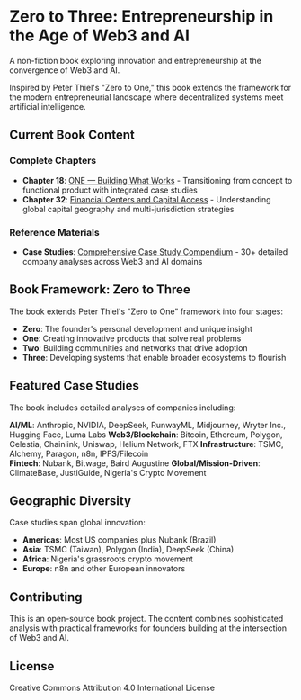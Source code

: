 # Zero to Three: Entrepreneurship in the Age of Web3 and AI

A non-fiction book exploring innovation and entrepreneurship at the convergence of Web3 and AI.

Inspired by Peter Thiel's "Zero to One," this book extends the framework for the modern entrepreneurial landscape where decentralized systems meet artificial intelligence.

## Current Book Content

### Complete Chapters
- **Chapter 18**: [ONE — Building What Works](chapter_18.md) - Transitioning from concept to functional product with integrated case studies
- **Chapter 32**: [Financial Centers and Capital Access](chapter_32.md) - Understanding global capital geography and multi-jurisdiction strategies

### Reference Materials
- **Case Studies**: [Comprehensive Case Study Compendium](case_studies.md) - 30+ detailed company analyses across Web3 and AI domains

## Book Framework: Zero to Three

The book extends Peter Thiel's "Zero to One" framework into four stages:

- **Zero**: The founder's personal development and unique insight
- **One**: Creating innovative products that solve real problems  
- **Two**: Building communities and networks that drive adoption
- **Three**: Developing systems that enable broader ecosystems to flourish

## Featured Case Studies

The book includes detailed analyses of companies including:

**AI/ML**: Anthropic, NVIDIA, DeepSeek, RunwayML, Midjourney, Wryter Inc., Hugging Face, Luma Labs
**Web3/Blockchain**: Bitcoin, Ethereum, Polygon, Celestia, Chainlink, Uniswap, Helium Network, FTX
**Infrastructure**: TSMC, Alchemy, Paragon, n8n, IPFS/Filecoin  
**Fintech**: Nubank, Bitwage, Baird Augustine
**Global/Mission-Driven**: ClimateBase, JustiGuide, Nigeria's Crypto Movement

## Geographic Diversity

Case studies span global innovation:
- **Americas**: Most US companies plus Nubank (Brazil)
- **Asia**: TSMC (Taiwan), Polygon (India), DeepSeek (China)  
- **Africa**: Nigeria's grassroots crypto movement
- **Europe**: n8n and other European innovators

## Contributing

This is an open-source book project. The content combines sophisticated analysis with practical frameworks for founders building at the intersection of Web3 and AI.

## License

Creative Commons Attribution 4.0 International License